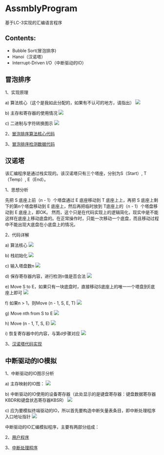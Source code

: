 # AssmblyProgram
基于LC-3实现的汇编语言程序

## Contents:
- Bubble Sort(冒泡排序)
- Hanoi（汉诺塔）
- Interrupt-Driven I/O（中断驱动的IO）

## 冒泡排序

1、实现原理

a) 算法核心（这个是我如此分配的，如果有不认可的地方，请指出）
![](https://raw.githubusercontent.com/Zychaowill/ImgStore/master/AssmblyProgram/as1-1.png)

b) 主存和寄存器的使用情况
![](https://raw.githubusercontent.com/Zychaowill/ImgStore/master/AssmblyProgram/as1-2.png)

c) 二进制与字符转换图示
![](https://raw.githubusercontent.com/Zychaowill/ImgStore/master/AssmblyProgram/as1-3.png)

2、[冒泡排序算法核心代码](https://github.com/Zychaowill/AssmblyProgram/blob/master/Assmebly%20Program/BubbleSort/bubbleSort)

3、[冒泡排序检测数据代码](https://github.com/Zychaowill/AssmblyProgram/blob/master/Assmebly%20Program/BubbleSort/DATA)

## 汉诺塔

该汇编程序是通过栈实现的。该汉诺塔只有三个塔座，分别为S（Start）, T（Temp）, E（End）。

1、思想分析

先把 S 底座上前（n - 1）个塔盘通过 E 底座移动到 T 底座上上，再把 S 底座上剩下的第n个塔盘移动到 E 底座上，然后再把临时放到 T底座上的（n - 1）个塔盘移动到 E 底座上，即OK。
然而，这个只是在代码实现上的逻辑简化，现实中是不能这样在底座上移动底盘的。在正常操作时，只能一次移动一个底盘，而且移动过程中不能出现大底盘在小底盘上的情况。

2、代码详解

a) 算法核心
![](https://raw.githubusercontent.com/Zychaowill/ImgStore/master/AssmblyProgram/as2-1.png)

b) 栈初始化
![](https://raw.githubusercontent.com/Zychaowill/ImgStore/master/AssmblyProgram/as2-2.png)

c) 输入塔盘数n
![](https://raw.githubusercontent.com/Zychaowill/ImgStore/master/AssmblyProgram/as2-3.png)

d) 保存寄存器内容，进行检测n值是否合法
![](https://raw.githubusercontent.com/Zychaowill/ImgStore/master/AssmblyProgram/as2-4.png)

e) Move S to E，如果只有一块底盘时，直接移动S底座上的唯一一个塔盘到E底座上即可
![](https://raw.githubusercontent.com/Zychaowill/ImgStore/master/AssmblyProgram/as2-5.png)

f) 如果n > 1，则Move (n - 1, S, E, T)
![](https://raw.githubusercontent.com/Zychaowill/ImgStore/master/AssmblyProgram/as2-6.png)

g) Move nth from S to E
![](https://raw.githubusercontent.com/Zychaowill/ImgStore/master/AssmblyProgram/as2-7.png)

h) Move (n - 1, T, S, E)
![](https://raw.githubusercontent.com/Zychaowill/ImgStore/master/AssmblyProgram/as2-8.png)

i) 恢复寄存器中的内容，与第d步骤对应
![](https://raw.githubusercontent.com/Zychaowill/ImgStore/master/AssmblyProgram/as2-9.png)

3、[汉诺塔代码实现](https://github.com/Zychaowill/AssmblyProgram/blob/master/Assmebly%20Program/Hanoi/hanoi)

## 中断驱动的IO模拟

1、中断驱动的IO图示分析

a) 主存映射的IO图：
![](https://raw.githubusercontent.com/Zychaowill/ImgStore/master/AssmblyProgram/as3-1.png)

b) 中断驱动的IO使用的设备寄存器（此处显示的是键盘寄存器：键盘数据寄存器KBDR和键盘状态寄存器KBSR）
![](https://raw.githubusercontent.com/Zychaowill/ImgStore/master/AssmblyProgram/as3-2.png)

c) 应为要模拟终端驱动的IO，所以首先要构造中断矢量表条目，即中断处理程序入口地址指针
![](https://raw.githubusercontent.com/Zychaowill/ImgStore/master/AssmblyProgram/as3-3.png)

中断驱动的IO汇编模拟程序，主要有两部分组成：

2、[用户程序](https://github.com/Zychaowill/AssmblyProgram/blob/master/Assmebly%20Program/Interrupt_new/INT)

3、[中断处理程序](https://github.com/Zychaowill/AssmblyProgram/blob/master/Assmebly%20Program/Interrupt_new/INTP)
